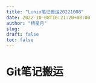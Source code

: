 ```yaml
---
title: "Lunix笔记搬运20221008"
date: 2022-10-08T16:21:20+08:00
author: "杨星月"
slug:
draft: false
toc: false
---
```


# Git笔记搬运


